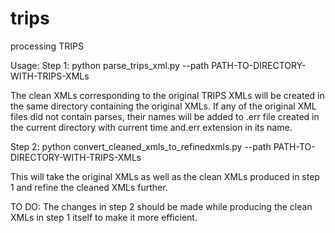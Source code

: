 # trips
processing TRIPS

Usage:
Step 1:
python parse_trips_xml.py --path PATH-TO-DIRECTORY-WITH-TRIPS-XMLs

The clean XMLs corresponding to the original TRIPS XMLs will be created in the same directory containing the original XMLs. If any of the original XML files did not contain parses, their names will be added to .err file created in the current directory with current time and.err extension in its name.

Step 2:
python convert_cleaned_xmls_to_refinedxmls.py --path PATH-TO-DIRECTORY-WITH-TRIPS-XMLs

This will take the original XMLs as well as the clean XMLs produced in step 1 and refine the cleaned XMLs further.

TO DO: The changes in step 2 should be made while producing the clean XMLs in step 1 itself to make it more efficient. 
